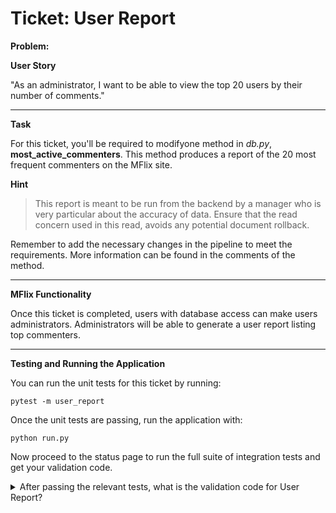 Ticket: User Report
===================

**Problem:**

**User Story**

"As an administrator, I want to be able to view the top 20 users by their number of comments."

---

**Task**

For this ticket, you'll be required to modifyone method in _db.py_, **most_active_commenters**. This method produces a report of the 20 most frequent commenters on the MFlix site.

**Hint**

> This report is meant to be run from the backend by a manager who is very particular about the accuracy of data. Ensure that the read concern used in this read, avoids any potential document rollback.

Remember to add the necessary changes in the pipeline to meet the requirements. More information can be found in the comments of the method.

---

**MFlix Functionality**

Once this ticket is completed, users with database access can make users administrators. Administrators will be able to generate a user report listing top commenters.

---

**Testing and Running the Application**

You can run the unit tests for this ticket by running:

```
pytest -m user_report
```

Once the unit tests are passing, run the application with:

```
python run.py
```

Now proceed to the status page to run the full suite of integration tests and get your validation code.

<details> 
  <summary>After passing the relevant tests, what is the validation code for User Report?</summary>
   Answer: 5accad3272455e5db79e4dad
</details>